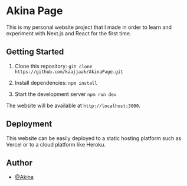 
# Akina Page

This is my personal website project that I made in order to learn and experiment with Next.js and React for the first time.



## Getting Started

1. Clone this repository:
`git clone https://github.com/kaajjaak/AkinaPage.git`

2. Install dependencies:
`npm install`

3. Start the development server
`npm run dev`

The website will be available at `http://localhost:3000`.

## Deployment

This website can be easily deployed to a static hosting platform such as Vercel or to a cloud platform like Heroku.

## Author

- [@Akina](https://www.github.com/kaajjaak)
